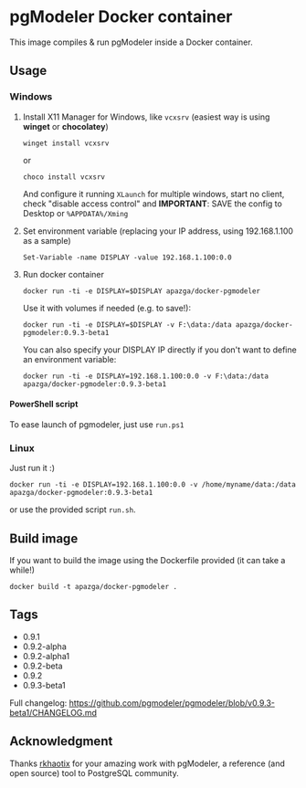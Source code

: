 # pgModeler Docker container

This image compiles & run pgModeler inside a Docker container.

## Usage

### Windows

1. Install X11 Manager for Windows, like `vcxsrv` (easiest way is using **winget** or **chocolatey**)

    ```winget install vcxsrv```

    or

    ```choco install vcxsrv```

    And configure it running `XLaunch` for multiple windows, start no client, check "disable access control" and **IMPORTANT**: SAVE the config to Desktop or `%APPDATA%/Xming`

2. Set environment variable (replacing your IP address, using 192.168.1.100 as a sample)

    ```Set-Variable -name DISPLAY -value 192.168.1.100:0.0```

3. Run docker container

    ```docker run -ti -e DISPLAY=$DISPLAY apazga/docker-pgmodeler```

    Use it with volumes if needed (e.g. to save!):

    ```docker run -ti -e DISPLAY=$DISPLAY -v F:\data:/data apazga/docker-pgmodeler:0.9.3-beta1```

    You can also specify your DISPLAY IP directly if you don't want to define an environment variable:

    ```docker run -ti -e DISPLAY=192.168.1.100:0.0 -v F:\data:/data apazga/docker-pgmodeler:0.9.3-beta1```

#### PowerShell script

To ease launch of pgmodeler, just use `run.ps1`

### Linux

Just run it :)

```docker run -ti -e DISPLAY=192.168.1.100:0.0 -v /home/myname/data:/data apazga/docker-pgmodeler:0.9.3-beta1```

or use the provided script `run.sh`.

## Build image

If you want to build the image using the Dockerfile provided (it can take a while!)

```docker build -t apazga/docker-pgmodeler .```

## Tags

- 0.9.1
- 0.9.2-alpha
- 0.9.2-alpha1
- 0.9.2-beta
- 0.9.2
- 0.9.3-beta1

Full changelog: <https://github.com/pgmodeler/pgmodeler/blob/v0.9.3-beta1/CHANGELOG.md>

## Acknowledgment

Thanks [rkhaotix](https://github.com/rkhaotix) for your amazing work with pgModeler, a reference (and open source) tool to PostgreSQL community.
